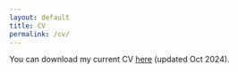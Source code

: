 ```yaml
---
layout: default
title: CV
permalink: /cv/
---
```


You can download my current CV <a target="_blank" href="/assets/files/cv.pdf">here</a> (updated Oct 2024).